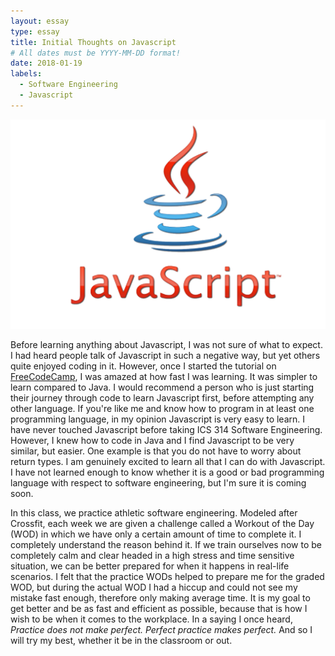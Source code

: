 ```yaml
---
layout: essay
type: essay
title: Initial Thoughts on Javascript
# All dates must be YYYY-MM-DD format!
date: 2018-01-19
labels:
  - Software Engineering
  - Javascript
---
```


<img class="ui medium center floated image" src="../images/Javascript.png">

Before learning anything about Javascript, I was not sure of what to expect.  I had heard people talk of Javascript in such a negative way, but yet others quite enjoyed coding in it.  However, once I started the tutorial on <a href="https://www.freecodecamp.org">FreeCodeCamp</a>, I was amazed at how fast I was learning.  It was simpler to learn compared to Java.  I would recommend a person who is just starting their journey through code to learn Javascript first, before attempting any other language.  If you're like me and know how to program in at least one programming language, in my opinion Javascript is very easy to learn.  I have never touched Javascript before taking ICS 314 Software Engineering.  However, I knew how to code in Java and I find Javascript to be very similar, but easier.  One example is that you do not have to worry about return types.  I am genuinely excited to learn all that I can do with Javascript.  I have not learned enough to know whether it is a good or bad programming language with respect to software engineering, but I'm sure it is coming soon.

In this class, we practice athletic software engineering.  Modeled after Crossfit, each week we are given a challenge called a Workout of the Day (WOD) in which we have only a certain amount of time to complete it.  I completely understand the reason behind it.  If we train ourselves now to be completely calm and clear headed in a high stress and time sensitive situation, we can be better prepared for when it happens in real-life scenarios.  I felt that the practice WODs helped to prepare me for the graded WOD, but during the actual WOD I had a hiccup and could not see my mistake fast enough, therefore only making average time.  It is my goal to get better and be as fast and efficient as possible, because that is how I wish to be when it comes to the workplace.  In a saying I once heard, *Practice does not make perfect. Perfect practice makes perfect.*  And so I will try my best, whether it be in the classroom or out.
